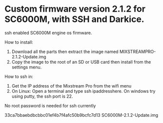# Custom firmware version 2.1.2 for SC6000M, with SSH and Darkice.
ssh enabled SC6000M engine os firmware.

How to install:
  1) Download all the parts then extract the image named MIXSTREAMPRO-2.1.2-Update.img
  2) Copy the image to the root of an SD or USB card then install from the settings menu.

How to ssh in:
  1) Get the IP address of the Mixstream Pro from the wifi menu
  2) On Linux: Open a terminal and type ssh ipaddresshere. On windows try using putty, the ssh port is 22.

No root password is needed for ssh currently

33ca7bbaebdbcbbc01ef4b7f4afc50b9bcfc7d13  SC6000M-2.1.2-Update.img
